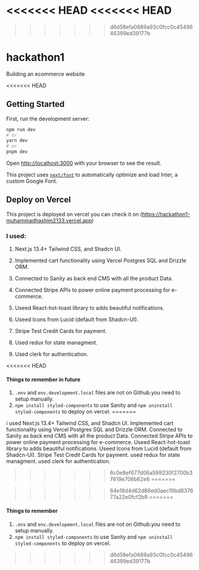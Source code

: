<<<<<<< HEAD
<<<<<<< HEAD
=======
>>>>>>> d6d58efa0689a93c0fcc0c4549646399ed39177b
# hackathon1

Building an ecommerce website

<<<<<<< HEAD
## Getting Started

First, run the development server:

```bash
npm run dev
# or
yarn dev
# or
pnpm dev
```

Open [http://localhost:3000](http://localhost:3000) with your browser to see the result.

This project uses [`next/font`](https://nextjs.org/docs/basic-features/font-optimization) to automatically optimize and load Inter, a custom Google Font.

## Deploy on Vercel

This project is deployed on vercel you can check it on (https://hackathon1-muhammadhashim2133.vercel.app)

### I used:

1. Next.js 13.4+ Tailwind CSS, and Shadcn UI.
2. Implemented cart functionality using Vercel Postgres SQL and Drizzle ORM.

3. Connected to Sanity as back end CMS with all the product Data.

4. Connected Stripe APIs to power online payment processing for e-commerce.

5. Useed React-hot-toast library to adds beautiful notifications.

6. Useed Icons from Lucid (default from Shadcn-UI).
7. Stripe Test Credit Cards for payment.
8. Used redux for state managment.
9. Used clerk for authentication.

<<<<<<< HEAD
#### Things to remember in future

1. `.env` and `env.development.local` files are not on Github.you need to setup manually.
2. `npm install styled-components` to use Sanity and `npm uninstall styled-components` to deploy on vercel.
=======

i used
Next.js 13.4+ Tailwind CSS, and Shadcn UI.
Implemented cart functionality using Vercel Postgres SQL and Drizzle ORM.
Connected to Sanity as back end CMS with all the product Data.
Connected Stripe APIs to power online payment processing for e-commerce.
Useed React-hot-toast library to adds beautiful notifications.
Useed Icons from Lucid (default from Shadcn-UI).
Stripe Test Credit Cards for payment.
used redux for state managment.
used clerk for authentication.
>>>>>>> 6c0e8ef677d06a599230f2700b37619e706b62e6
=======

>>>>>>> 64e16d4d62d86ed0aec19bd837677a22e0fcf2b9
=======
#### Things to remember

1. `.env` and `env.development.local` files are not on Github.you need to setup manually.
2. `npm install styled-components` to use Sanity and `npm uninstall styled-components` to deploy on vercel.
>>>>>>> d6d58efa0689a93c0fcc0c4549646399ed39177b
